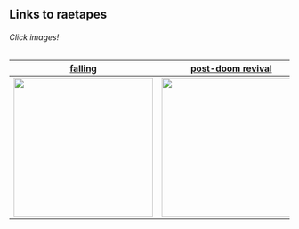 ## Links to raetapes


###### Click images!

|<a href="https://open.spotify.com/playlist/5O50NWzN6Wg0APnkJommVP?si=32438f3e83cc486f&nd=1">falling</a>|<a href="https://open.spotify.com/playlist/2O65CqWRBxEybS3hJV8VlI?si=b26543a913c2449f">post-doom revival</a>|<a href="https://open.spotify.com/playlist/3qtknr9a0ZCSm12roBG38w?si=54745daec70c4824">RE:cept</a>|<a href="https://open.spotify.com/playlist/5siqTDOweBwq8igh7gxYUt?si=2d1bc67de15d4deb">ANATOMY</a>|
:-------------------------:|:-------------------------:|:-------------------------:|:-------------------------:
|<a href="https://open.spotify.com/playlist/5O50NWzN6Wg0APnkJommVP?si=32438f3e83cc486f&nd=1"><img src="https://i.scdn.co/image/ab67706c0000bebbd646c6157727ccaffdf88fe3" height="250" width="250"></a>|<a href="https://open.spotify.com/playlist/2O65CqWRBxEybS3hJV8VlI?si=b26543a913c2449f"><img src="https://i.scdn.co/image/ab67706c0000bebb12ea40fcae6fd47215e4140e" height="250" width="250"></a>|<a href="https://open.spotify.com/playlist/3qtknr9a0ZCSm12roBG38w?si=54745daec70c4824"><img src="https://i.scdn.co/image/ab67706c0000bebb2cece0d8aec0b247e1ba1853" height="250" width="250"></a>|<a href="https://open.spotify.com/playlist/5siqTDOweBwq8igh7gxYUt?si=2d1bc67de15d4deb"><img src="https://i.scdn.co/image/ab67706c0000bebbee21c0e9934c1c2a142d5548" height="250" width="250"></a>|
